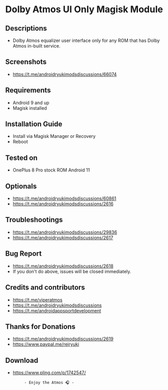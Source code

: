 # Dolby Atmos UI Only Magisk Module

## Descriptions
- Dolby Atmos equalizer user interface only for any ROM that has Dolby Atmos in-built service.

## Screenshots
- https://t.me/androidryukimodsdiscussions/66074

## Requirements
- Android 9 and up
- Magisk installed

## Installation Guide
- Install via Magisk Manager or Recovery
- Reboot

## Tested on
- OnePlus 8 Pro stock ROM Android 11

## Optionals
- https://t.me/androidryukimodsdiscussions/60861
- https://t.me/androidryukimodsdiscussions/2616

## Troubleshootings
- https://t.me/androidryukimodsdiscussions/29836
- https://t.me/androidryukimodsdiscussions/2617

## Bug Report
- https://t.me/androidryukimodsdiscussions/2618
- If you don't do above, issues will be closed immediately.

## Credits and contributors
- https://t.me/viperatmos
- https://t.me/androidryukimodsdiscussions
- https://t.me/androidappsportdevelopment

## Thanks for Donations
- https://t.me/androidryukimodsdiscussions/2619
- https://www.paypal.me/reiryuki

## Download
- https://www.pling.com/p/1742547/



           - Enjoy the Atmos 🎧 -

